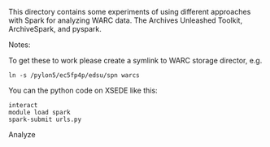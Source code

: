 This directory contains some experiments of using different approaches with
Spark for analyzing WARC data. The Archives Unleashed Toolkit, ArchiveSpark, and
pyspark.

Notes:

To get these to work please create a symlink to WARC storage director, e.g.

    ln -s /pylon5/ec5fp4p/edsu/spn warcs

You can the python code on XSEDE like this:

    interact
    module load spark
    spark-submit urls.py

Analyze 
